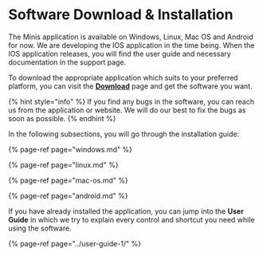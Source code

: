 # Software Download & Installation

The Minis application is available on Windows, Linux, Mac OS and Android for now. We are developing the IOS application in the time being. When the IOS application releases, you will find the user guide and necessary documentation in the support page.

To download the appropriate application which suits to your preferred platform, you can visit the [**Download**](https://compocket.com/download/) page and get the software you want.

{% hint style="info" %}
If you find any bugs in the software, you can reach us from the application or website. We will do our best to fix the bugs as soon as possible.
{% endhint %}

In the following subsections, you will go through the installation guide:

{% page-ref page="windows.md" %}

{% page-ref page="linux.md" %}

{% page-ref page="mac-os.md" %}

{% page-ref page="android.md" %}

If you have already installed the application, you can jump into the **User Guide** in which we try to explain every control and shortcut you need while using the software.

{% page-ref page="../user-guide-1/" %}



